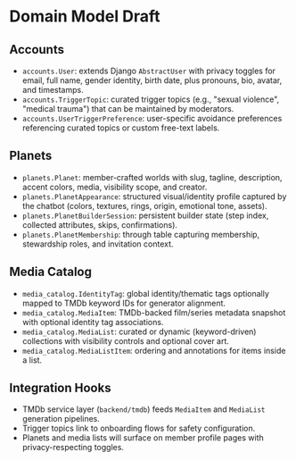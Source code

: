 # Domain Model Draft

## Accounts
- `accounts.User`: extends Django `AbstractUser` with privacy toggles for email, full name, gender identity, birth date, plus pronouns, bio, avatar, and timestamps.
- `accounts.TriggerTopic`: curated trigger topics (e.g., "sexual violence", "medical trauma") that can be maintained by moderators.
- `accounts.UserTriggerPreference`: user-specific avoidance preferences referencing curated topics or custom free-text labels.

## Planets
- `planets.Planet`: member-crafted worlds with slug, tagline, description, accent colors, media, visibility scope, and creator.
- `planets.PlanetAppearance`: structured visual/identity profile captured by the chatbot (colors, textures, rings, origin, emotional tone, assets).
- `planets.PlanetBuilderSession`: persistent builder state (step index, collected attributes, skips, confirmations).
- `planets.PlanetMembership`: through table capturing membership, stewardship roles, and invitation context.

## Media Catalog
- `media_catalog.IdentityTag`: global identity/thematic tags optionally mapped to TMDb keyword IDs for generator alignment.
- `media_catalog.MediaItem`: TMDb-backed film/series metadata snapshot with optional identity tag associations.
- `media_catalog.MediaList`: curated or dynamic (keyword-driven) collections with visibility controls and optional cover art.
- `media_catalog.MediaListItem`: ordering and annotations for items inside a list.

## Integration Hooks
- TMDb service layer (`backend/tmdb`) feeds `MediaItem` and `MediaList` generation pipelines.
- Trigger topics link to onboarding flows for safety configuration.
- Planets and media lists will surface on member profile pages with privacy-respecting toggles.
